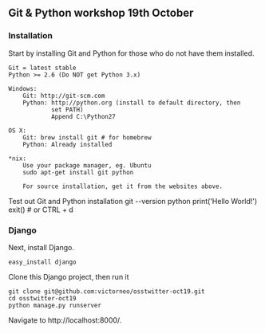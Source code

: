 
## Git & Python workshop 19th October


### Installation

Start by installing Git and Python for those who do not have them
installed.

    Git = latest stable
    Python >= 2.6 (Do NOT get Python 3.x)

    Windows:
        Git: http://git-scm.com
        Python: http://python.org (install to default directory, then
                set PATH)
                Append C:\Python27

    OS X:
        Git: brew install git # for homebrew
        Python: Already installed

    *nix:
        Use your package manager, eg. Ubuntu
        sudo apt-get install git python

        For source installation, get it from the websites above.

Test out Git and Python installation
    git --version
    python
    print('Hello World!')
    exit() # or CTRL + d

### Django

Next, install Django.

    easy_install django

Clone this Django project, then run it

    git clone git@github.com:victorneo/osstwitter-oct19.git
    cd osstwitter-oct19
    python manage.py runserver

Navigate to http://localhost:8000/.
